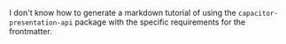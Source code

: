 I don't know how to generate a markdown tutorial of using the `capacitor-presentation-api` package with the specific requirements for the frontmatter.
